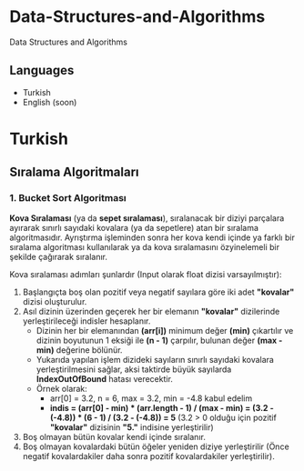 # Data-Structures-and-Algorithms
Data Structures and Algorithms

## Languages

* Turkish
* English (soon)

# Turkish

## Sıralama Algoritmaları

### 1. Bucket Sort Algoritması

**Kova Sıralaması** (ya da **sepet sıralaması**), sıralanacak bir diziyi parçalara ayırarak sınırlı sayıdaki kovalara (ya da sepetlere) atan bir sıralama algoritmasıdır. Ayrıştırma işleminden sonra her kova kendi içinde
ya farklı bir sıralama algoritması kullanılarak ya da kova sıralamasını özyinelemeli bir şekilde çağırarak sıralanır.

Kova sıralaması adımları şunlardır (Input olarak float dizisi varsayılmıştır):

1. Başlangıçta boş olan pozitif veya negatif sayılara göre iki adet **"kovalar"** dizisi oluşturulur.
2. Asıl dizinin üzerinden geçerek her bir elemanın **"kovalar"** dizilerinde yerleştirileceği indisler hesaplanır.
   * Dizinin her bir elemanından **(arr[i])** minimum değer **(min)** çıkartılır ve dizinin boyutunun 1 eksiği ile **(n - 1)** çarpılır, bulunan değer **(max - min)** değerine bölünür.
   * Yukarıda yapılan işlem dizideki sayıların sınırlı sayıdaki kovalara yerleştirilmesini sağlar, aksi taktirde büyük sayılarda **IndexOutOfBound** hatası verecektir.
   * Örnek olarak:
       * arr[0] = 3.2, n = 6, max = 3.2, min = -4.8 kabul edelim
       * **indis = (arr[0] - min) * (arr.length - 1) / (max - min) = (3.2 - (-4.8)) * (6 - 1) / (3.2 - (-4.8)) = 5** (3.2 > 0 olduğu için pozitif **"kovalar"** dizisinin **"5."** indisine yerleştirilir)
3. Boş olmayan bütün kovalar kendi içinde sıralanır.
4. Boş olmayan kovalardaki bütün öğeler yeniden diziye yerleştirilir (Önce negatif kovalardakiler daha sonra pozitif kovalardakiler yerleştirilir).

 




